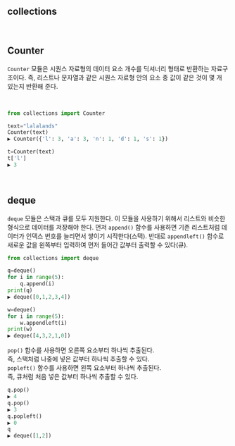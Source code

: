 ## collections 

<br>

## Counter

```Counter``` 모듈은 시퀀스 자료형의 데이터 요소 개수를 딕셔너리 형태로 반환하는 자료구조이다. 즉, 리스트나 문자열과 같은 시퀀스 자료형 안의 요소 중 값이 같은 것이 몇 개 있는지 반환해 준다. 

<br>

```py
from collections import Counter

text="lalalands"
Counter(text)
▶ Counter({'l': 3, 'a': 3, 'n': 1, 'd': 1, 's': 1})

t=Counter(text)
t['l']
▶ 3
```

<br>

## deque

```deque``` 모듈은 스택과 큐를 모두 지원한다. 이 모듈을 사용하기 위해서 리스트와 비슷한 형식으로 데이터를 저장해야 한다. 먼저 ```append()``` 함수를 사용하면 기존 리스트처럼 데이터가 인덱스 번호를 늘리면서 쌓이기 시작한다(스택). 반대로 ```appendleft()``` 함수로 새로운 값을 왼쪽부터 입력하여 먼저 들어간 값부터 출력할 수 있다(큐). 

```py
from collections import deque

q=deque()
for i in range(5):
    q.append(i)
print(q)
▶ deque([0,1,2,3,4])

w=deque()
for i in range(5):
    w.appendleft(i)
print(w)
▶ deque([4,3,2,1,0])
```

```pop()``` 함수를 사용하면 오른쪽 요소부터 하나씩 추출된다.     
즉, 스택처럼 나중에 넣은 값부터 하나씩 추출할 수 있다.    
```popleft()``` 함수를 사용하면 왼쪽 요소부터 하나씩 추출된다.     
즉, 큐처럼 처음 넣은 값부터 하나씩 추출할 수 있다.     

```py
q.pop()           
▶ 4
q.pop()
▶ 3
q.popleft()
▶ 0
q
▶ deque([1,2])
```

